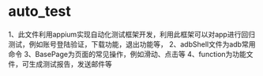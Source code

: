 # auto_test

1、此文件利用appium实现自动化测试框架开发，利用此框架可以对app进行回归测试，例如账号登陆验证，下载功能，退出功能等，
2、adbShell文件为adb常用命令
3、BasePage为页面的常见操作，例如滑动、点击等
4、function为功能文件，可生成测试报告，发送邮件等
